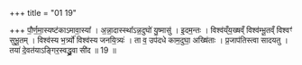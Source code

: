 +++
title = "01 19"

+++
पौ॒र्ण॒मा॒स्यष्ट॑काऽमावा॒स्या᳚ । अ॒न्ना॒दास्स्था᳚ऽन्न॒दुघो॑ यु॒ष्मासु॑ । इ॒दम॒न्तः । विश्व॑य्ँय॒ख्षव्ँ विश्व॑म्भू॒तव्ँ विश्वꣳ॑ सुभू॒तम् ।  विश्व॑स्य भ॒र्त्र्यो॑ विश्व॑स्य जनयि॒त्र्यः॑ । ता व॒ उप॑दधे काम॒दुघा॒ अख्षि॑ताः । प्र॒जाप॑तिस्त्वा सादयतु ।  तया॑ दे॒वत॑याऽङ्गिर॒स्वद्ध्रु॒वा सी॑द ॥ 19 ॥

